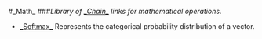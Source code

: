 #\_Math\_
###*Library of [\_Chain\_](https://github.com/youlweb/_Chain_) links for mathematical operations.*

* [\_Softmax\_](/src/_Softmax_.php)
Represents the categorical probability distribution of a vector.

